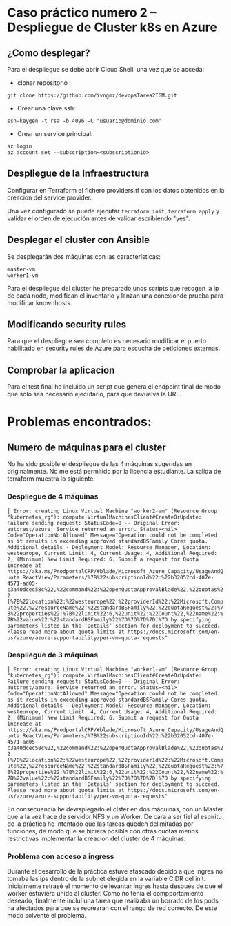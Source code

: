 # Caso práctico numero 2 – Despliegue de Cluster k8s en Azure

## ¿Como desplegar?

Para el despliegue se debe abrir Cloud Shell. una vez que se acceda:

- clonar repositorio :
```
git clone https://github.com/ivngmz/devopsTarea2IGM.git
```
- Crear una clave ssh: 
```
ssh-keygen -t rsa -b 4096 -C "usuario@dominio.com"
```
- Crear un service principal:
```
az login
az account set --subscription=<subscriptionid>
```

## Despliegue de la Infraestructura

Configurar en Terraform el fichero providers.tf con los datos obtenidos en la creacion del service provider.

Una vez configurado se puede ejecutar `terraform init`, `terraform apply` y validar el orden de ejecución antes de validar escribiendo "yes".

## Desplegar el cluster con Ansible

Se desplegarán dos máquinas con las características:
```
master-vm
worker1-vm
```

Para el despliegue del cluster he preparado unos scripts que recogen la ip de cada nodo, modifican el inventario y lanzan una conexionde prueba para modificar knownhosts.

## Modificando security rules

Para que el despliegue sea completo es necesario modificar el puerto habilitado en security rules de Azure para escucha de peticiones externas.

## Comprobar la aplicacion


Para el test final he incluido un script que genera el endpoint final de modo que solo sea necesario ejecutarlo, para que devuelva la URL.


# Problemas encontrados:

## Numero de máquinas para el cluster

No ha sido posible el despliegue de las 4 máquinas sugeridas en originalmente. No me está permitido por la licencia estudiante. La salida de terraform muestra lo siguiente:

### Despliegue de 4 máquinas

`│ Error: creating Linux Virtual Machine "worker2-vm" (Resource Group "kubernetes_rg"): compute.VirtualMachinesClient#CreateOrUpdate: Failure sending request: StatusCode=0 -- Original Error: autorest/azure: Service returned an error. Status=<nil> Code="OperationNotAllowed" Message="Operation could not be completed as it results in exceeding approved standardBSFamily Cores quota. Additional details - Deployment Model: Resource Manager, Location: westeurope, Current Limit: 4, Current Usage: 4, Additional Required: 2, (Minimum) New Limit Required: 6. Submit a request for Quota increase at https://aka.ms/ProdportalCRP/#blade/Microsoft_Azure_Capacity/UsageAndQuota.ReactView/Parameters/%7B%22subscriptionId%22:%22b32052cd-407e-4571-ad05-c3a40dcec58c%22,%22command%22:%22openQuotaApprovalBlade%22,%22quotas%22:[%7B%22location%22:%22westeurope%22,%22providerId%22:%22Microsoft.Compute%22,%22resourceName%22:%22standardBSFamily%22,%22quotaRequest%22:%7B%22properties%22:%7B%22limit%22:6,%22unit%22:%22Count%22,%22name%22:%7B%22value%22:%22standardBSFamily%22%7D%7D%7D%7D]%7D by specifying parameters listed in the ‘Details’ section for deployment to succeed. Please read more about quota limits at https://docs.microsoft.com/en-us/azure/azure-supportability/per-vm-quota-requests"`

### Despliegue de 3 máquinas

`
│ Error: creating Linux Virtual Machine "worker1-vm" (Resource Group "kubernetes_rg"): compute.VirtualMachinesClient#CreateOrUpdate: Failure sending request: StatusCode=0 -- Original Error: autorest/azure: Service returned an error. Status=<nil> Code="OperationNotAllowed" Message="Operation could not be completed as it results in exceeding approved standardBSFamily Cores quota. Additional details - Deployment Model: Resource Manager, Location: westeurope, Current Limit: 4, Current Usage: 4, Additional Required: 2, (Minimum) New Limit Required: 6. Submit a request for Quota increase at https://aka.ms/ProdportalCRP/#blade/Microsoft_Azure_Capacity/UsageAndQuota.ReactView/Parameters/%7B%22subscriptionId%22:%22b32052cd-407e-4571-ad05-c3a40dcec58c%22,%22command%22:%22openQuotaApprovalBlade%22,%22quotas%22:[%7B%22location%22:%22westeurope%22,%22providerId%22:%22Microsoft.Compute%22,%22resourceName%22:%22standardBSFamily%22,%22quotaRequest%22:%7B%22properties%22:%7B%22limit%22:6,%22unit%22:%22Count%22,%22name%22:%7B%22value%22:%22standardBSFamily%22%7D%7D%7D%7D]%7D by specifying parameters listed in the ‘Details’ section for deployment to succeed. Please read more about quota limits at https://docs.microsoft.com/en-us/azure/azure-supportability/per-vm-quota-requests"
`

En consecuencia he dewsplegado el clster en dos máquinas, con un Master que a la vez hace de servidor NFS y un Worker.
De cara a ser fiel al espíritu de la práctica he intentado que las tareas queden delimitadas por funciones, de modo que se hiciera posible con otras cuotas menos restrictivas implementar la creacion del cluster de 4 máquinas.

### Problema con acceso a ingress

Durante el desarrollo de la práctica estuve atascado debido a que ingres no tomaba las ips dentro de la subnet elegida en la variable CIDR del init. Inicialmente retrasé el momento de levantar ingres hasta después de que el worker estuviera unido al cluster. Como no tenía el compportamiento deseado, finalmente incluí una tarea que realizaba un borrado de los pods ha afectados para que se recrearan con el rango de red correcto. De este modo solventé el problema.


